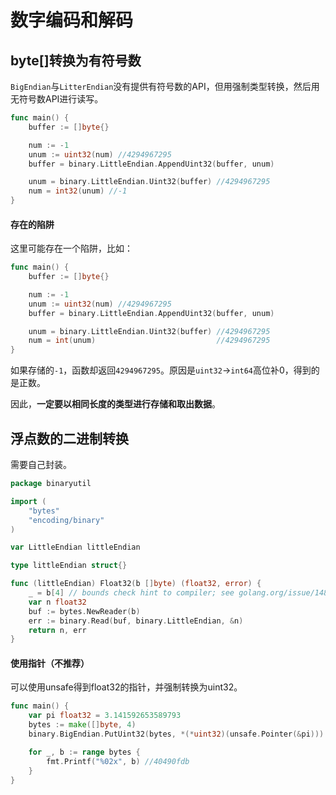 # 数字编码和解码

## byte[]转换为有符号数

`BigEndian`与`LitterEndian`没有提供有符号数的API，但用强制类型转换，然后用无符号数API进行读写。

```go
func main() {
	buffer := []byte{}

	num := -1
	unum := uint32(num) //4294967295
	buffer = binary.LittleEndian.AppendUint32(buffer, unum)

	unum = binary.LittleEndian.Uint32(buffer) //4294967295
	num = int32(unum) //-1
}
```

#### 存在的陷阱

这里可能存在一个陷阱，比如：

```go
func main() {
	buffer := []byte{}

	num := -1
	unum := uint32(num) //4294967295
	buffer = binary.LittleEndian.AppendUint32(buffer, unum)

	unum = binary.LittleEndian.Uint32(buffer) //4294967295
	num = int(unum)                           //4294967295
}
```

如果存储的`-1`，函数却返回`4294967295`。原因是`uint32`->`int64`高位补0，得到的是正数。

因此，**一定要以相同长度的类型进行存储和取出数据**。
## 浮点数的二进制转换

需要自己封装。

```go
package binaryutil

import (
	"bytes"
	"encoding/binary"
)

var LittleEndian littleEndian

type littleEndian struct{}

func (littleEndian) Float32(b []byte) (float32, error) {
	_ = b[4] // bounds check hint to compiler; see golang.org/issue/14808
	var n float32
	buf := bytes.NewReader(b)
	err := binary.Read(buf, binary.LittleEndian, &n)
	return n, err
}
```

#### 使用指针（不推荐）

可以使用unsafe得到float32的指针，并强制转换为uint32。

```go
func main() {
	var pi float32 = 3.141592653589793
	bytes := make([]byte, 4)
	binary.BigEndian.PutUint32(bytes, *(*uint32)(unsafe.Pointer(&pi)))

	for _, b := range bytes {
		fmt.Printf("%02x", b) //40490fdb
	}
}
```